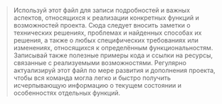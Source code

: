 >Используй этот файл для записи подробностей и важных аспектов, относящихся к реализации конкретных функций и возможностей проекта. Сюда следует вносить заметки о технических решениях, проблемах и найденных способах их решения, а также о любых специфических требованиях или изменениях, относящихся к определённым функциональностям. Записывай также полезные примеры кода и ссылки на ресурсы, связанные с реализуемыми возможностями.
Регулярно актуализируй этот файл по мере развития и дополнения проекта, чтобы вся команда могла легко и быстро получить исчерпывающую информацию о текущем состоянии и особенностях отдельных функций.
